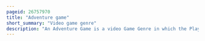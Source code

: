 ```yaml
---
pageid: 26757970
title: "Adventure game"
short_summary: "Video game genre"
description: "An Adventure Game is a video Game Genre in which the Player assumes the Role of a Protagonist in an interactive Story, driven by Exploration and/or Puzzle-Solving. The Genre's Focus on Story allows it to draw heavily from other narrative-based Media such as Literature and Films that combine a wide Variety of Genres. Most adventure Games are designed for a single Player since the Focus on Story and Character makes multiplayer Design difficult. Colossal Cave Adventure is identified by Rick Adams as the first such Adventure Game, first released in 1976, while other notable Adventure Game Series include Zork, King's Quest, Monkey Island, Syberia, and Myst."
---
```

